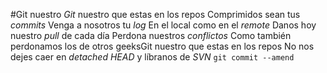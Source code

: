#Git nuestro
*Git* nuestro que estas en los repos
Comprimidos sean tus *commits*
Venga a nosotros tu *log*
En el local como en el *remote*
Danos hoy nuestro *pull* de cada día
Perdona nuestros *conflictos*
Como también perdonamos los de otros geeksGit nuestro que estas en los repos
No nos dejes caer en *detached HEAD*
y líbranos de *SVN*
`git commit --amend`